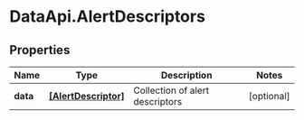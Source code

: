 # DataApi.AlertDescriptors

## Properties
Name | Type | Description | Notes
------------ | ------------- | ------------- | -------------
**data** | [**[AlertDescriptor]**](AlertDescriptor.md) | Collection of alert descriptors | [optional] 
